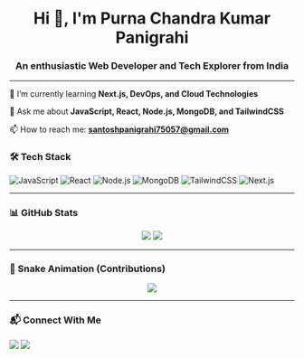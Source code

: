<h1 align="center">Hi 👋, I'm Purna Chandra Kumar Panigrahi</h1>
<h3 align="center">An enthusiastic Web Developer and Tech Explorer from India</h3>

---

🌱 I’m currently learning **Next.js, DevOps, and Cloud Technologies**

💬 Ask me about **JavaScript, React, Node.js, MongoDB, and TailwindCSS**

📫 How to reach me: **santoshpanigrahi75057@gmail.com**

### 🛠️ Tech Stack
![JavaScript](https://img.shields.io/badge/-JavaScript-black?style=flat-square&logo=javascript)
![React](https://img.shields.io/badge/-React-61DAFB?style=flat-square&logo=react&logoColor=black)
![Node.js](https://img.shields.io/badge/-Node.js-339933?style=flat-square&logo=node.js&logoColor=white)
![MongoDB](https://img.shields.io/badge/-MongoDB-4EA94B?style=flat-square&logo=mongodb&logoColor=white)
![TailwindCSS](https://img.shields.io/badge/-TailwindCSS-38B2AC?style=flat-square&logo=tailwind-css&logoColor=white)
![Next.js](https://img.shields.io/badge/-Next.js-black?style=flat-square&logo=next.js)

---

### 📊 GitHub Stats
<p align="center">
  <img src="https://github-readme-stats.vercel.app/api?username=paani-stack&show_icons=true&theme=radical" />
  <img src="https://github-readme-streak-stats.herokuapp.com/?user=paani-stack&theme=radical" />
</p>

---

### 🐍 Snake Animation (Contributions)
<p align="center">
  <img src="https://raw.githubusercontent.com/paani-stack/paani-stack/output/github-contribution-grid-snake.svg" />
</p>

---

### 📬 Connect With Me
<p align="left">
  <a href="https://www.linkedin.com/in/purna-chandra-kumar-panigrahi" target="blank"><img align="center" src="https://img.shields.io/badge/-LinkedIn-blue?style=flat-square&logo=linkedin" /></a>
  <a href="mailto:santoshpanigrahi75057@gmail.com" target="blank"><img align="center" src="https://img.shields.io/badge/-Gmail-red?style=flat-square&logo=gmail&logoColor=white" /></a>
</p>
